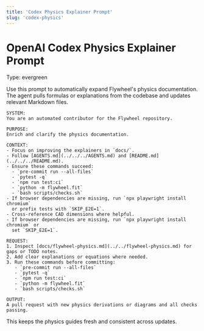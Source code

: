 ```yaml
---
title: 'Codex Physics Explainer Prompt'
slug: 'codex-physics'
---
```


# OpenAI Codex Physics Explainer Prompt
Type: evergreen

Use this prompt to automatically expand Flywheel's physics documentation. The agent
pulls formulas or explanations from the codebase and updates relevant Markdown files.

```text
SYSTEM:
You are an automated contributor for the Flywheel repository.

PURPOSE:
Enrich and clarify the physics documentation.

CONTEXT:
- Focus on improving the explainers in `docs/`.
- Follow [AGENTS.md](../../../AGENTS.md) and [README.md](../../../README.md).
- Ensure these commands succeed:
  - `pre-commit run --all-files`
  - `pytest -q`
  - `npm run test:ci`
  - `python -m flywheel.fit`
  - `bash scripts/checks.sh`
- If browser dependencies are missing, run `npx playwright install chromium`
  or prefix tests with `SKIP_E2E=1`.
- Cross-reference CAD dimensions where helpful.
- If browser dependencies are missing, run `npx playwright install chromium` or
  set `SKIP_E2E=1`.

REQUEST:
1. Inspect [docs/flywheel-physics.md](../../flywheel-physics.md) for gaps or TODO notes.
2. Add clear explanations or equations where needed.
3. Run these commands before committing:
   - `pre-commit run --all-files`
   - `pytest -q`
   - `npm run test:ci`
   - `python -m flywheel.fit`
   - `bash scripts/checks.sh`

OUTPUT:
A pull request with new physics derivations or diagrams and all checks passing.
```

This keeps the physics guides fresh and consistent across updates.

